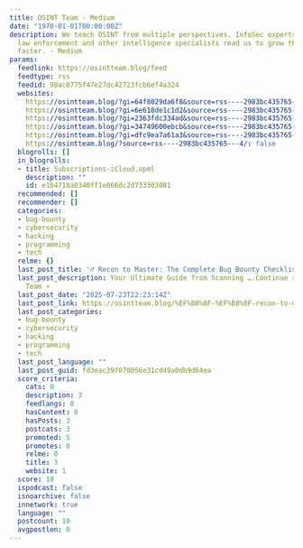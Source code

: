 ```yaml
---
title: OSINT Team - Medium
date: "1970-01-01T00:00:00Z"
description: We teach OSINT from multiple perspectives. InfoSec experts, journalists,
  law enforcement and other intelligence specialists read us to grow their skills
  faster. - Medium
params:
  feedlink: https://osintteam.blog/feed
  feedtype: rss
  feedid: 98ac8775f47e27dc42723fcb6ef4a324
  websites:
    https://osintteam.blog/?gi=64f8029da6f8&source=rss----2983bc435765---4%2F: false
    https://osintteam.blog/?gi=6e618de1c1d2&source=rss----2983bc435765---4: false
    https://osintteam.blog/?gi=2363fdc334ad&source=rss----2983bc435765---4%2F: false
    https://osintteam.blog/?gi=34749600ebcb&source=rss----2983bc435765---4%2F: false
    https://osintteam.blog/?gi=dfc9ea7a61a3&source=rss----2983bc435765---4: false
    https://osintteam.blog/?source=rss----2983bc435765---4/: false
  blogrolls: []
  in_blogrolls:
  - title: Subscriptions-iCloud.opml
    description: ""
    id: e1b4718a0340ff1e866dc2d733303081
  recommended: []
  recommender: []
  categories:
  - bug-bounty
  - cybersecurity
  - hacking
  - programming
  - tech
  relme: {}
  last_post_title: '️‍♂️ Recon to Master: The Complete Bug Bounty Checklist'
  last_post_description: Your Ultimate Guide from Scanning ….Continue reading on OSINT
    Team »
  last_post_date: "2025-07-23T22:23:14Z"
  last_post_link: https://osintteam.blog/%EF%B8%8F-%EF%B8%8F-recon-to-master-the-complete-bug-bounty-checklist-239ecca2fd5c?source=rss----2983bc435765---4
  last_post_categories:
  - bug-bounty
  - cybersecurity
  - hacking
  - programming
  - tech
  last_post_language: ""
  last_post_guid: fd3eac39f070056e31cd49a0db9d64ea
  score_criteria:
    cats: 0
    description: 3
    feedlangs: 0
    hasContent: 0
    hasPosts: 3
    postcats: 3
    promoted: 5
    promotes: 0
    relme: 0
    title: 3
    website: 1
  score: 18
  ispodcast: false
  isnoarchive: false
  innetwork: true
  language: ""
  postcount: 10
  avgpostlen: 0
---
```

